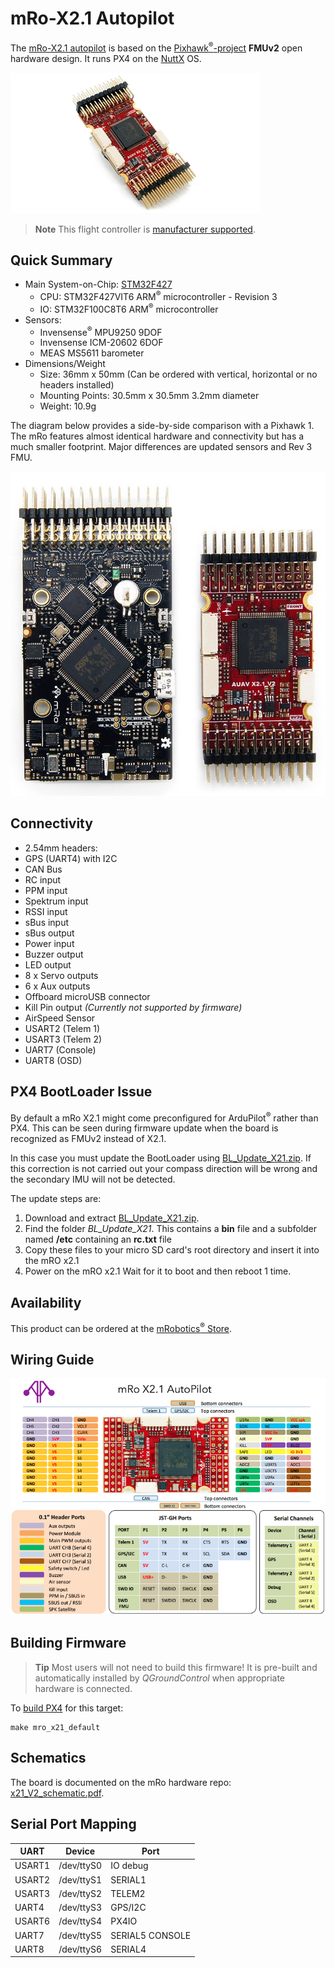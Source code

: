 # mRo-X2.1 Autopilot

The [mRo-X2.1 autopilot](http://www.mRobotics.io/) is based on the [Pixhawk<sup>&reg;</sup>-project](https://pixhawk.org/) **FMUv2** open hardware design. It runs PX4 on the [NuttX](http://nuttx.org) OS.

![mRo X2.1](../../assets/flight_controller/mro/mro_x2.1.jpg)

> **Note** This flight controller is [manufacturer supported](../flight_controller/autopilot_manufacturer_supported.md).

## Quick Summary

* Main System-on-Chip: [STM32F427](http://www.st.com/web/en/catalog/mmc/FM141/SC1169/SS1577/LN1789) 
  * CPU: STM32F427VIT6 ARM<sup>&reg;</sup> microcontroller - Revision 3
  * IO: STM32F100C8T6 ARM<sup>&reg;</sup> microcontroller
* Sensors: 
  * Invensense<sup>&reg;</sup> MPU9250 9DOF
  * Invensense ICM-20602 6DOF
  * MEAS MS5611 barometer
* Dimensions/Weight 
  * Size: 36mm x 50mm (Can be ordered with vertical, horizontal or no headers installed)
  * Mounting Points: 30.5mm x 30.5mm 3.2mm diameter
  * Weight: 10.9g

The diagram below provides a side-by-side comparison with a Pixhawk 1. The mRo features almost identical hardware and connectivity but has a much smaller footprint. Major differences are updated sensors and Rev 3 FMU.

![Mro Pixhawk 1 vs X2.1 comparison](../../assets/flight_controller/mro/px1_x21.jpg)

## Connectivity

* 2.54mm headers:
* GPS (UART4) with I2C
* CAN Bus
* RC input
* PPM input
* Spektrum input
* RSSI input
* sBus input
* sBus output
* Power input
* Buzzer output
* LED output
* 8 x Servo outputs
* 6 x Aux outputs
* Offboard microUSB connector
* Kill Pin output *(Currently not supported by firmware)*
* AirSpeed Sensor
* USART2 (Telem 1)
* USART3 (Telem 2)
* UART7 (Console)
* UART8 (OSD)

## PX4 BootLoader Issue

By default a mRo X2.1 might come preconfigured for ArduPilot<sup>&reg;</sup> rather than PX4. This can be seen during firmware update when the board is recognized as FMUv2 instead of X2.1.

In this case you must update the BootLoader using [BL_Update_X21.zip](https://github.com/PX4/px4_user_guide/raw/master/assets/hardware/BL_Update_X21.zip). If this correction is not carried out your compass direction will be wrong and the secondary IMU will not be detected.

The update steps are:

1. Download and extract [BL_Update_X21.zip](https://github.com/PX4/px4_user_guide/raw/master/assets/hardware/BL_Update_X21.zip).
2. Find the folder *BL_Update_X21*. This contains a **bin** file and a subfolder named **/etc** containing an **rc.txt** file
3. Copy these files to your micro SD card's root directory and insert it into the mRO x2.1
4. Power on the mRO x2.1 Wait for it to boot and then reboot 1 time.

## Availability

This product can be ordered at the [mRobotics<sup>&reg;</sup> Store](https://store.mrobotics.io/mRo-X2-1-Rev-2-p/mro-x2.1rv2-mr.htm).

## Wiring Guide

![mRo_X2.1_Wiring](../../assets/flight_controller/mro/mro_x21_wiring.png)

## Building Firmware

> **Tip** Most users will not need to build this firmware! It is pre-built and automatically installed by *QGroundControl* when appropriate hardware is connected.

To [build PX4](https://dev.px4.io/master/en/setup/building_px4.html) for this target:

    make mro_x21_default
    

## Schematics

The board is documented on the mRo hardware repo: [x21_V2_schematic.pdf](https://github.com/mRoboticsIO/Hardware/blob/master/X2.1/Docs/x21_V2_schematic.pdf).

## Serial Port Mapping

| UART   | Device     | Port            |
| ------ | ---------- | --------------- |
| USART1 | /dev/ttyS0 | IO debug        |
| USART2 | /dev/ttyS1 | SERIAL1         |
| USART3 | /dev/ttyS2 | TELEM2          |
| UART4  | /dev/ttyS3 | GPS/I2C         |
| USART6 | /dev/ttyS4 | PX4IO           |
| UART7  | /dev/ttyS5 | SERIAL5 CONSOLE |
| UART8  | /dev/ttyS6 | SERIAL4         |